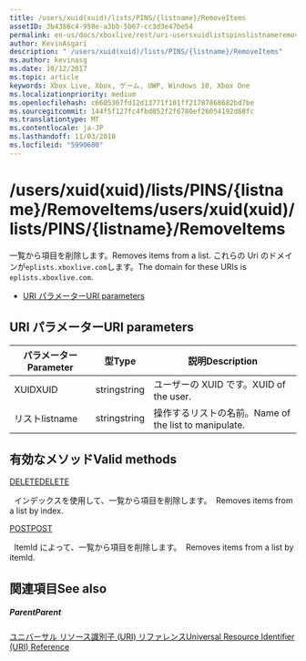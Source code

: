 ```yaml
---
title: /users/xuid(xuid)/lists/PINS/{listname}/RemoveItems
assetID: 3b4386c4-958e-a3bb-5b67-cc3d3e47be54
permalink: en-us/docs/xboxlive/rest/uri-usersxuidlistspinslistnameremoveitems.html
author: KevinAsgari
description: " /users/xuid(xuid)/lists/PINS/{listname}/RemoveItems"
ms.author: kevinasg
ms.date: 10/12/2017
ms.topic: article
keywords: Xbox Live, Xbox, ゲーム, UWP, Windows 10, Xbox One
ms.localizationpriority: medium
ms.openlocfilehash: c6605367fd12d13771f101ff21787868682bd7be
ms.sourcegitcommit: 144f5f127fc4fbd852f2f6780ef26054192d68fc
ms.translationtype: MT
ms.contentlocale: ja-JP
ms.lasthandoff: 11/03/2018
ms.locfileid: "5990600"
---
```

# <a name="usersxuidxuidlistspinslistnameremoveitems"></a><span data-ttu-id="0a83a-104">/users/xuid(xuid)/lists/PINS/{listname}/RemoveItems</span><span class="sxs-lookup"><span data-stu-id="0a83a-104">/users/xuid(xuid)/lists/PINS/{listname}/RemoveItems</span></span>
<span data-ttu-id="0a83a-105">一覧から項目を削除します。</span><span class="sxs-lookup"><span data-stu-id="0a83a-105">Removes items from a list.</span></span> <span data-ttu-id="0a83a-106">これらの Uri のドメインが`eplists.xboxlive.com`します。</span><span class="sxs-lookup"><span data-stu-id="0a83a-106">The domain for these URIs is `eplists.xboxlive.com`.</span></span>
 
  * [<span data-ttu-id="0a83a-107">URI パラメーター</span><span class="sxs-lookup"><span data-stu-id="0a83a-107">URI parameters</span></span>](#ID4EV)
 
<a id="ID4EV"></a>

 
## <a name="uri-parameters"></a><span data-ttu-id="0a83a-108">URI パラメーター</span><span class="sxs-lookup"><span data-stu-id="0a83a-108">URI parameters</span></span> 
 
| <span data-ttu-id="0a83a-109">パラメーター</span><span class="sxs-lookup"><span data-stu-id="0a83a-109">Parameter</span></span>| <span data-ttu-id="0a83a-110">型</span><span class="sxs-lookup"><span data-stu-id="0a83a-110">Type</span></span>| <span data-ttu-id="0a83a-111">説明</span><span class="sxs-lookup"><span data-stu-id="0a83a-111">Description</span></span>| 
| --- | --- | --- | 
| <span data-ttu-id="0a83a-112">XUID</span><span class="sxs-lookup"><span data-stu-id="0a83a-112">XUID</span></span>| <span data-ttu-id="0a83a-113">string</span><span class="sxs-lookup"><span data-stu-id="0a83a-113">string</span></span>| <span data-ttu-id="0a83a-114">ユーザーの XUID です。</span><span class="sxs-lookup"><span data-stu-id="0a83a-114">XUID of the user.</span></span>| 
| <span data-ttu-id="0a83a-115">リスト</span><span class="sxs-lookup"><span data-stu-id="0a83a-115">listname</span></span>| <span data-ttu-id="0a83a-116">string</span><span class="sxs-lookup"><span data-stu-id="0a83a-116">string</span></span>| <span data-ttu-id="0a83a-117">操作するリストの名前。</span><span class="sxs-lookup"><span data-stu-id="0a83a-117">Name of the list to manipulate.</span></span>| 
  
<a id="ID4E5B"></a>

 
## <a name="valid-methods"></a><span data-ttu-id="0a83a-118">有効なメソッド</span><span class="sxs-lookup"><span data-stu-id="0a83a-118">Valid methods</span></span>

[<span data-ttu-id="0a83a-119">DELETE</span><span class="sxs-lookup"><span data-stu-id="0a83a-119">DELETE</span></span>](uri-usersxuidlistspinslistnameremoveitemsdelete.md)

<span data-ttu-id="0a83a-120">&nbsp;&nbsp;インデックスを使用して、一覧から項目を削除します。</span><span class="sxs-lookup"><span data-stu-id="0a83a-120">&nbsp;&nbsp;Removes items from a list by index.</span></span>

[<span data-ttu-id="0a83a-121">POST</span><span class="sxs-lookup"><span data-stu-id="0a83a-121">POST</span></span>](uri-usersxuidlistspinslistnameremoveitemspost.md)

<span data-ttu-id="0a83a-122">&nbsp;&nbsp;ItemId によって、一覧から項目を削除します。</span><span class="sxs-lookup"><span data-stu-id="0a83a-122">&nbsp;&nbsp;Removes items from a list by itemId.</span></span>
 
<a id="ID4ELC"></a>

 
## <a name="see-also"></a><span data-ttu-id="0a83a-123">関連項目</span><span class="sxs-lookup"><span data-stu-id="0a83a-123">See also</span></span>
 
<a id="ID4ENC"></a>

 
##### <a name="parent"></a><span data-ttu-id="0a83a-124">Parent</span><span class="sxs-lookup"><span data-stu-id="0a83a-124">Parent</span></span> 

[<span data-ttu-id="0a83a-125">ユニバーサル リソース識別子 (URI) リファレンス</span><span class="sxs-lookup"><span data-stu-id="0a83a-125">Universal Resource Identifier (URI) Reference</span></span>](../atoc-xboxlivews-reference-uris.md)

   
